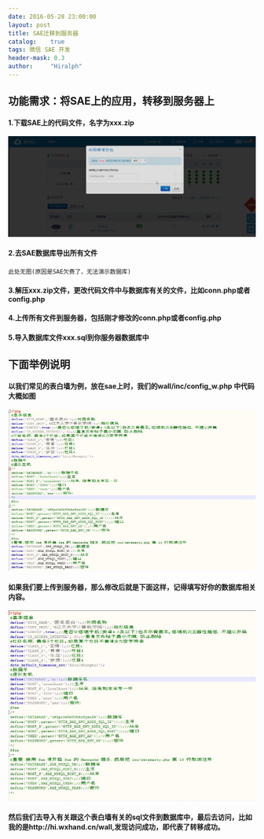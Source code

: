 ```yaml
---
date: 2016-05-28 23:00:00
layout: post
title: SAE迁移到服务器
catalog:    true
tags: 微信 SAE 开发
header-mask: 0.3
author:     "Hiralph"
---
```


## 功能需求：将SAE上的应用，转移到服务器上

#### 1.下载SAE上的代码文件，名字为xxx.zip
![down](/img/blog/sae.gif)

#### 2.去SAE数据库导出所有文件

```
此处无图(原因是SAE欠费了，无法演示数据库)
```
#### 3.解压xxx.zip文件，更改代码文件中与数据库有关的文件，比如conn.php或者config.php

#### 4.上传所有文件到服务器，包括刚才修改的conn.php或者config.php

#### 5.导入数据库文件xxx.sql到你服务器数据库中

## 下面举例说明

#### 以我们常见的表白墙为例，放在sae上时，我们的wall/inc/config_w.php 中代码大概如图
![config](/img/blog/saetoser1.JPG)

#### 如果我们要上传到服务器，那么修改后就是下面这样，记得填写好你的数据库相关内容。
![config](/img/blog/saetoser2.JPG)

#### 然后我们去导入有关跟这个表白墙有关的sql文件到数据库中，最后去访问，比如我的是http://hi.wxhand.cn/wall,发现访问成功，即代表了转移成功。






